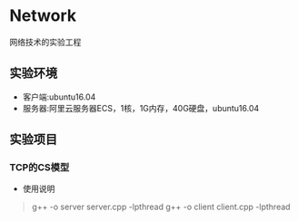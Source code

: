 # Network
网络技术的实验工程
## 实验环境  
* 客户端:ubuntu16.04 
* 服务器:阿里云服务器ECS，1核，1G内存，40G硬盘，ubuntu16.04 
## 实验项目 
### TCP的CS模型 
* 使用说明 
> g++ -o server server.cpp -lpthread 
> g++ -o client client.cpp -lpthread


